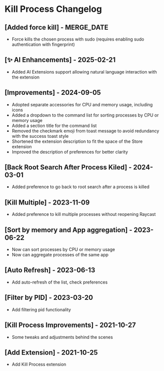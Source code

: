 # Kill Process Changelog

## [Added force kill] - MERGE_DATE

- Force kills the chosen process with sudo (requires enabling sudo authentication with fingerprint)

## [✨ AI Enhancements] - 2025-02-21

- Added AI Extensions support allowing natural language interaction with the extension

## [Improvements] - 2024-09-05

- Adopted separate accessories for CPU and memory usage, including icons
- Added a dropdown to the command list for sorting processes by CPU or memory usage
- Added a section title for the command list
- Removed the checkmark emoji from toast message to avoid redundancy with the success toast style
- Shortened the extension description to fit the space of the Store extension
- Improved the description of preferences for better clarity

## [Back Root Search After Process Kiled] - 2024-03-01

- Added preference to go back to root search after a process is killed

## [Kill Multiple] - 2023-11-09

- Added preference to kill multiple processes without reopening Raycast

## [Sort by memory and App aggregation] - 2023-06-22

- Now can sort processes by CPU or memory usage
- Now can aggregate processes of the same app

## [Auto Refresh] - 2023-06-13

- Add auto-refresh of the list, check preferences

## [Filter by PID] - 2023-03-20

- Add filtering pid functionality

## [Kill Process Improvements] - 2021-10-27

- Some tweaks and adjustments behind the scenes

## [Add Extension] - 2021-10-25

- Add Kill Process extension
